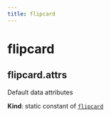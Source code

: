 ```yaml
---
title: flipcard
---
```


<a name="module_flipcard"></a>

# flipcard
<a name="module_flipcard.attrs"></a>

## flipcard.attrs
Default data attributes

**Kind**: static constant of [<code>flipcard</code>](#module_flipcard)  

  